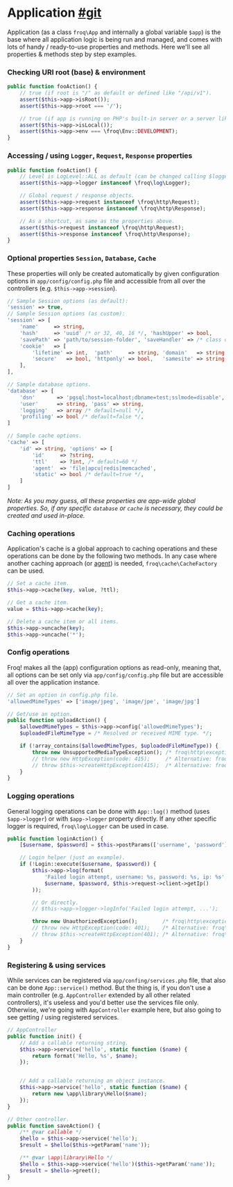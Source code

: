 # Application [#git](//github.com/froq/froq/blob/master/src/App.php)

Application (as a class `froq\App` and internally a global variable `$app`) is the base where all application logic is being run and managed, and comes with lots of handy / ready-to-use properties and methods. Here we'll see all properties & methods step by step examples.

### Checking URI root (base) & environment

```php
public function fooAction() {
    // true (if root is "/" as default or defined like "/api/v1").
    assert($this->app->isRoot());
    assert($this->app->root === '/');

    // true (if app is running on PHP's built-in server or a server like "foo.local").
    assert($this->app->isLocal());
    assert($this->app->env === \froq\Env::DEVELOPMENT);
}
```

### Accessing / using `Logger`, `Request`, `Response` properties

```php
public function fooAction() {
    // Level is LogLevel::ALL as default (can be changed calling $logger->setLevel()).
    assert($this->app->logger instanceof \froq\log\Logger);

    // Global request / response objects.
    assert($this->app->request instanceof \froq\http\Request);
    assert($this->app->response instanceof \froq\http\Response);

    // As a shortcut, as same as the properties above.
    assert($this->request instanceof \froq\http\Request);
    assert($this->response instanceof \froq\http\Response);
}
```

### Optional properties `Session`, `Database`, `Cache`
These properties will only be created automatically by given configuration options in `app/config/config.php` file and accessible from all over the controllers (e.g. `$this->app->session`).

```php
// Sample Session options (as default):
'session' => true,
// Sample Session options (as custom):
'session' => [
    'name'     => string,
    'hash'     => 'uuid' /* or 32, 40, 16 */, 'hashUpper' => bool,
    'savePath' => 'path/to/session-folder', 'saveHandler' => /* class or [class, class-file] */,
    'cookie'   => [
        'lifetime' => int,  'path'     => string, 'domain'   => string,
        'secure'   => bool, 'httponly' => bool,   'samesite' => string,
    ],
],

// Sample database options.
'database' => [
    'dsn'       => 'pgsql:host=localhost;dbname=test;sslmode=disable',
    'user'      => string, 'pass' => string,
    'logging'   => array /* default=null */,
    'profiling' => bool /* default=false */,
]

// Sample cache options.
'cache' => [
    'id' => string, 'options' => [
        'id'     => ?string,
        'ttl'    => ?int, /* default=60 */
        'agent'  => 'file|apcu|redis|memcached',
        'static' => bool /* default=true */,
    ]
]
```

*Note: As you may guess, all these properties are app-wide global properties. So, if any specific `database` or `cache` is necessary, they could be created and used in-place.*

### Caching operations

Application's cache is a global approach to caching operations and these operations can be done by the following two methods. In any case where another caching approach (or [agent](//github.com/froq/froq-cache/tree/master/src/agent)) is needed, `froq\cache\CacheFactory` can be used.

```php
// Set a cache item.
$this->app->cache(key, value, ?ttl);

// Get a cache item.
value = $this->app->cache(key);

// Delete a cache item or all items.
$this->app->uncache(key);
$this->app->uncache('*');
```

### Config operations
Froq! makes all the (app) configuration options as read-only, meaning that, all options can be set only via `app/config/config.php` file but are accessible all over the application instance.

```php
// Set an option in config.php file.
'allowedMimeTypes' => ['image/jpeg', 'image/jpe', 'image/jpg']

// Get/use an option.
public function uploadAction() {
    $allowedMimeTypes = $this->app->config('allowedMimeTypes');
    $uploadedFileMimeType = /* Resolved or received MIME type. */;

    if (!array_contains($allowedMimeTypes, $uploadedFileMimeType)) {
        throw new UnsupportedMediaTypeException(); /* froq\http\exception\client */
        // throw new HttpException(code: 415);     /* Alternative: froq\http */
        // throw $this->createHttpException(415);  /* Alternative: froq\app\Controller. */
    }
}
```

### Logging operations
General logging operations can be done with `App::log()` method (uses `$app->logger`) or with `$app->logger` property directly. If any other specific logger is required, `froq\log\Logger` can be used in case.

```php
public function loginAction() {
    [$username, $password] = $this->postParams(['username', 'password']);

    // Login helper (just an example).
    if (!Login::execute($username, $password)) {
        $this->app->log(format(
            'Failed login attempt, username: %s, password: %s, ip: %s',
            $username, $password, $this->request->client->getIp()
        ));

        // Or directly.
        // $this->app->logger->logInfo('Failed login attempt, ...');

        throw new UnauthorizedException();        /* froq\http\exception\client */
        // throw new HttpException(code: 401);    /* Alternative: froq\http */
        // throw $this->createHttpException(401); /* Alternative: froq\app\Controller. */
    }
}
```

### Registering & using services
While services can be registered via `app/confing/services.php` file, that also can be done `App::service()` method. But the thing is, if you don't use a main controller (e.g. `AppController` extended by all other related controllers), it's useless and you'd better use the services file only. Otherwise, we're going with `AppController` example here, but also going to see getting / using registered services.

```php
// AppController
public function init() {
    // Add a callable returning string.
    $this->app->service('hello', static function ($name) {
        return format('Hello, %s', $name);
    });


    // Add a callable returning an object instance.
    $this->app->service('hello', static function ($name) {
        return new \app\library\Hello($name);
    });
}

// Other controller.
public function saveAction() {
    /** @var callable */
    $hello = $this->app->service('hello');
    $result = $hello($this->getParam('name'));

    /** @var \app\library\Hello */
    $hello = $this->app->service('hello')($this->getParam('name'));
    $result = $hello->greet();
}
```

